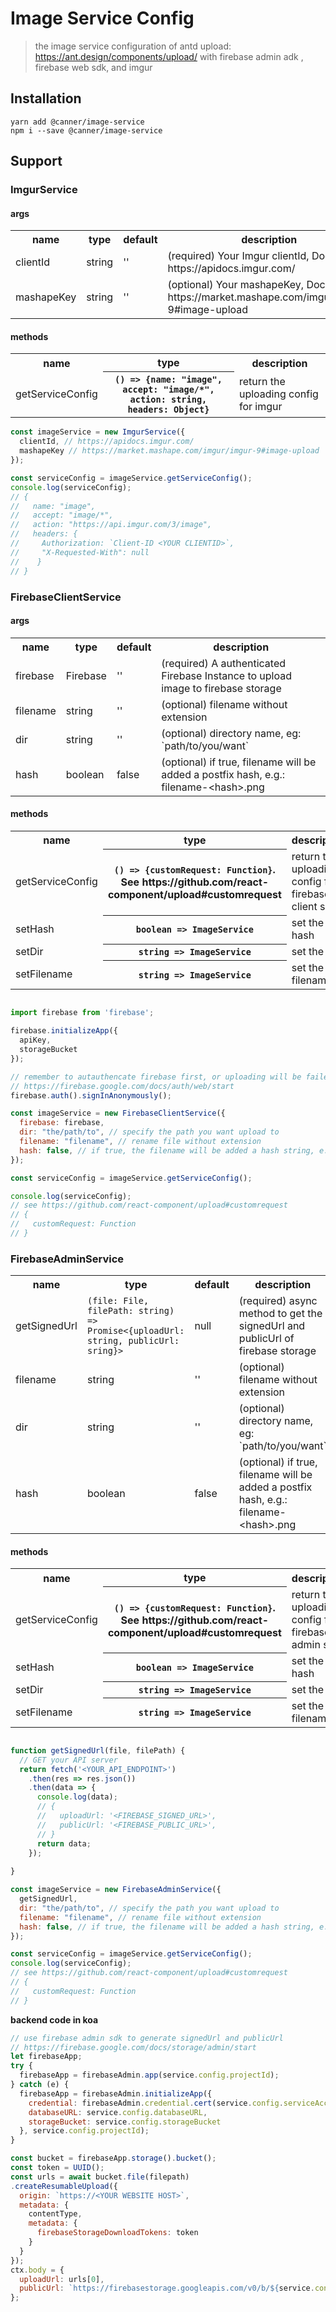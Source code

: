 # Image Service Config
> the image service configuration of antd upload: https://ant.design/components/upload/ with firebase admin adk , firebase web sdk, and imgur

## Installation

```
yarn add @canner/image-service
npm i --save @canner/image-service
```
## Support

### ImgurService

#### args
<table>
  <tr>
    <th>name</th>
    <th>type</th>
    <th>default</th>
    <th>description</th>
  </tr>
  <tr>
    <td>clientId</td>
    <td>string</td>
    <td>''</td>
    <td>(required) Your Imgur clientId, Docs: https://apidocs.imgur.com/</td>
  </tr>
  <tr>
    <td>mashapeKey</td>
    <td>string</td>
    <td>''</td>
    <td>(optional) Your mashapeKey, Docs: https://market.mashape.com/imgur/imgur-9#image-upload </td>
  </tr>
</table>

#### methods
<table>
  <tr>
    <th>name</th>
    <th>type</th>
    <th>description</th>
  </tr>
  <tr>
    <td>getServiceConfig</td>
    <th><code>() => {name: "image", accept: "image/*", action: string, headers: Object}</code></th>
    <td>return the uploading config for imgur</td>
  </tr>
</table>

```js
const imageService = new ImgurService({
  clientId, // https://apidocs.imgur.com/
  mashapeKey // https://market.mashape.com/imgur/imgur-9#image-upload
});

const serviceConfig = imageService.getServiceConfig();
console.log(serviceConfig);
// {
//   name: "image",
//   accept: "image/*",
//   action: "https://api.imgur.com/3/image",
//   headers: {
//     Authorization: `Client-ID <YOUR CLIENTID>`,
//     "X-Requested-With": null 
//    }
// }
```

### FirebaseClientService

#### args
<table>
  <tr>
    <th>name</th>
    <th>type</th>
    <th>default</th>
    <th>description</th>
  </tr>
  <tr>
    <td>firebase</td>
    <td>Firebase</td>
    <td>''</td>
    <td>(required) A authenticated Firebase Instance to upload image to firebase storage </td>
  </tr>
  <tr>
    <td>filename</td>
    <td>string</td>
    <td>''</td>
    <td>(optional) filename  without extension</td>
  </tr>
  <tr>
    <td>dir</td>
    <td>string</td>
    <td>''</td>
    <td>(optional) directory name,  eg: `path/to/you/want`  </td>
  </tr>
  <tr>
    <td>hash</td>
    <td>boolean</td>
    <td>false</td>
    <td>(optional) if true, filename will be added a postfix hash, e.g.: filename-&lt;hash&gt;.png</td>
  </tr>
</table>

#### methods
<table>
  <tr>
    <th>name</th>
    <th>type</th>
    <th>description</th>
  </tr>
  <tr>
    <td>getServiceConfig</td>
    <th><code>() => {customRequest: Function}</code>. See https://github.com/react-component/upload#customrequest</th>
    <td>return the uploading config for firebase client sdk </td>
  </tr>
  <tr>
    <td>setHash</td>
    <th><code>boolean => ImageService</code></th>
    <td>set the hash</td>
  </tr>
  <tr>
    <td>setDir</td>
    <th><code>string => ImageService</code></th>
    <td>set the dir</td>
  </tr>
  <tr>
    <td>setFilename</td>
    <th><code>string => ImageService</code></th>
    <td>set the filename</td>
  </tr>
</table>

```js

import firebase from 'firebase';

firebase.initializeApp({
  apiKey,
  storageBucket
});

// remember to autauthencate firebase first, or uploading will be failed,
// https://firebase.google.com/docs/auth/web/start
firebase.auth().signInAnonymously();

const imageService = new FirebaseClientService({
  firebase: firebase,
  dir: "the/path/to", // specify the path you want upload to 
  filename: "filename", // rename file without extension
  hash: false, // if true, the filename will be added a hash string, e.g.: `filename-${hash}.jpg`
});

const serviceConfig = imageService.getServiceConfig();

console.log(serviceConfig);
// see https://github.com/react-component/upload#customrequest
// {
//   customRequest: Function
// }
```

### FirebaseAdminService

<table>
  <tr>
    <th>name</th>
    <th>type</th>
    <th>default</th>
    <th>description</th>
  </tr>
  <tr>
    <td>getSignedUrl</td>
    <td><code>(file: File, filePath: string) =&gt; Promise&lt;{uploadUrl: string, publicUrl: sring}&gt;</code></td>
    <td>null</td>
    <td>(required) async method to get the signedUrl and publicUrl of firebase storage</td>
  </tr>
  <tr>
    <td>filename</td>
    <td>string</td>
    <td>''</td>
    <td>(optional) filename without extension</td>
  </tr>
  <tr>
    <td>dir</td>
    <td>string</td>
    <td>''</td>
    <td>(optional) directory name,  eg: `path/to/you/want`  </td>
  </tr>
  <tr>
    <td>hash</td>
    <td>boolean</td>
    <td>false</td>
    <td>(optional) if true, filename will be added a postfix hash, e.g.: filename-&lt;hash&gt;.png</td>
  </tr>
</table>

#### methods
<table>
  <tr>
    <th>name</th>
    <th>type</th>
    <th>description</th>
  </tr>
  <tr>
    <td>getServiceConfig</td>
    <th><code>() => {customRequest: Function}</code>. See https://github.com/react-component/upload#customrequest</th>
    <td>return the uploading config for firebase admin sdk </td>
  </tr>
    <tr>
    <td>setHash</td>
    <th><code>boolean => ImageService</code></th>
    <td>set the hash</td>
  </tr>
  <tr>
    <td>setDir</td>
    <th><code>string => ImageService</code></th>
    <td>set the dir</td>
  </tr>
  <tr>
    <td>setFilename</td>
    <th><code>string => ImageService</code></th>
    <td>set the filename</td>
  </tr>
</table>

``` js

function getSignedUrl(file, filePath) {
  // GET your API server
  return fetch('<YOUR_API_ENDPOINT>')
    .then(res => res.json())
    .then(data => {
      console.log(data);
      // {
      //   uploadUrl: '<FIREBASE_SIGNED_URL>',
      //   publicUrl: '<FIREBASE_PUBLIC_URL>',
      // }
      return data;
    });
  
}

const imageService = new FirebaseAdminService({
  getSignedUrl,
  dir: "the/path/to", // specify the path you want upload to 
  filename: "filename", // rename file without extension
  hash: false, // if true, the filename will be added a hash string, e.g.: `filename-${hash}.jpg`
});

const serviceConfig = imageService.getServiceConfig();
console.log(serviceConfig);
// see https://github.com/react-component/upload#customrequest
// {
//   customRequest: Function
// }
```

**backend code in koa**
``` js
// use firebase admin sdk to generate signedUrl and publicUrl
// https://firebase.google.com/docs/storage/admin/start
let firebaseApp;
try {
  firebaseApp = firebaseAdmin.app(service.config.projectId);
} catch (e) {
  firebaseApp = firebaseAdmin.initializeApp({
    credential: firebaseAdmin.credential.cert(service.config.serviceAccountJson),
    databaseURL: service.config.databaseURL,
    storageBucket: service.config.storageBucket
  }, service.config.projectId);
}

const bucket = firebaseApp.storage().bucket();
const token = UUID();
const urls = await bucket.file(filepath)
.createResumableUpload({
  origin: `https://<YOUR WEBSITE HOST>`,
  metadata: {
    contentType,
    metadata: {
      firebaseStorageDownloadTokens: token
    }
  }
});
ctx.body = {
  uploadUrl: urls[0],
  publicUrl: `https://firebasestorage.googleapis.com/v0/b/${service.config.storageBucket}/o/${encodeURIComponent(filepath.startsWith("/") ? filepath.slice(1) : filepath)}?alt=media&token=${token}`
};
```